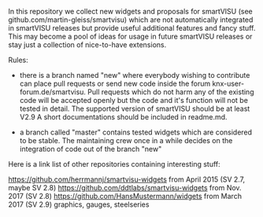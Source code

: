 In this repository we collect new widgets and proposals for smartVISU (see github.com/martin-gleiss/smartvisu)
which are not automatically integrated in smartVISU releases but provide useful additional features and fancy stuff.
This may become a pool of ideas for usage in future smartVISU releases or stay just a collection of nice-to-have extensions.

Rules:
- there is a branch named "new" where everybody wishing to contribute can place pull requests or send new code inside the 
  forum knx-user-forum.de/smartvisu. Pull requests which do not harm any of the existing code will be accepted openly but the code and it's function will not be tested in detail. The supported version of smartVISU should be at least V2.9 A short documentations should be included in readme.md.
  
- a branch called "master" contains tested widgets which are considered to be stable. The maintaining crew once in a while decides on the integration of code out of the branch "new"

Here is a link list of other repositories containing interesting stuff:

https://github.com/herrmannj/smartvisu-widgets from April 2015 (SV 2.7, maybe SV 2.8)
https://github.com/ddtlabs/smartvisu-widgets from Nov. 2017 (SV 2.8)
https://github.com/HansMustermann/widgets from March 2017 (SV 2.9) graphics, gauges, steelseries
